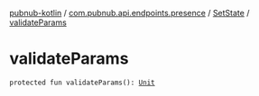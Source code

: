 [pubnub-kotlin](../../index.md) / [com.pubnub.api.endpoints.presence](../index.md) / [SetState](index.md) / [validateParams](./validate-params.md)

# validateParams

`protected fun validateParams(): `[`Unit`](https://kotlinlang.org/api/latest/jvm/stdlib/kotlin/-unit/index.html)